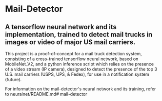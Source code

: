 # Mail-Detector

## A tensorflow neural network and its implementation, trained to detect mail trucks in images or video of major US mail carriers. 


This project is a proof-of-concept for a mail truck detection system, consisting of a cross-trained tensorflow neural network, based on MobileNet_V2, and a python inference script which relies on the presence of a video stream (IP camera), designed to detect the presence of the top 3 U.S. mail carriers (USPS, UPS, & Fedex), for use in a notification system (future).

For information on the mail-detector's neural network and its training, refer to neuralnet/README.md# mail-detector
